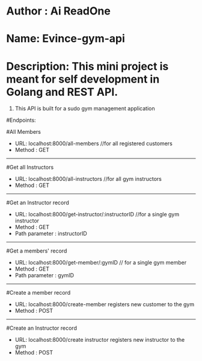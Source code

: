 # Author : Ai ReadOne
# Name: Evince-gym-api
# Description: This mini project is meant for self development in Golang and REST API.

1. This API is built for a sudo gym management application

#Endpoints:

#All Members 
- URL: localhost:8000/all-members //for all registered customers
- Method : GET
<hr>

#Get all Instructors 
- URL: localhost:8000/all-instructors //for all gym instructors 
- Method : GET
<hr>

#Get an Instructor record
- URL: localhost:8000/get-instructor/:instructorID //for a single gym instructor
- Method : GET
- Path parameter : instructorID
<hr>

#Get a members' record
- URL: localhost:8000/get-member/:gymID // for a single gym member
- Method : GET
- Path parameter : gymID
<hr>

#Create a member record
- URL: localhost:8000/create-member registers new customer to the gym
- Method : POST
<hr>

#Create an Instructor record
- URL: localhost:8000/create instructor registers new instructor to the gym
- Method : POST
